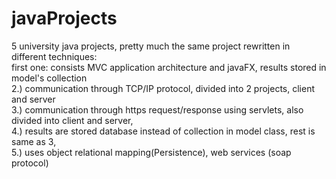 # javaProjects
5 university java projects, pretty much the same project rewritten in different techniques:<br>
first one: consists MVC application architecture and javaFX, results stored in model's collection<br>
2.) communication through TCP/IP protocol, divided into 2 projects, client and server<br>
3.) communication through https request/response using servlets, also divided into client and server,<br>
4.) results are stored database instead of collection in model class, rest is same as 3,<br>
5.) uses object relational mapping(Persistence), web services (soap protocol) <br>
